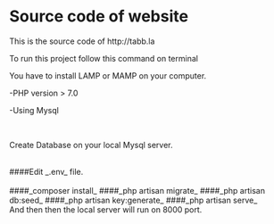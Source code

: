 <h1>Source code of website</h1>
<p>This is the source code of http://tabb.la</p>

<p>To run this project follow this command on terminal</p>
<p>You have to install LAMP or MAMP on your computer.</p>
<p>-PHP version > 7.0</p>
<p>-Using Mysql</p>
<br>
<p>Create Database on your local Mysql server.</p>
<br>
####Edit _.env_ file.
<br><br>
####_composer install_
####_php artisan migrate_
####_php artisan db:seed_
####_php artisan key:generate_
####_php artisan serve_
<br>
And then then the local server will run on 8000 port.
<br>
